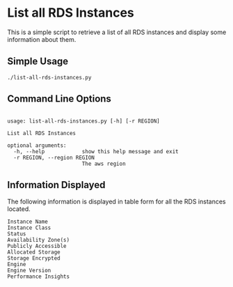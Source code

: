 List all RDS Instances
=========

This is a simple script to retrieve a list of all RDS instances and display some information about them.

## Simple Usage

```
./list-all-rds-instances.py
```

## Command Line Options

```

usage: list-all-rds-instances.py [-h] [-r REGION]

List all RDS Instances

optional arguments:
  -h, --help            show this help message and exit
  -r REGION, --region REGION
                        The aws region

```

## Information Displayed

The following information is displayed in table form for all the RDS instances located.

```
Instance Name
Instance Class
Status
Availability Zone(s)
Publicly Accessible
Allocated Storage
Storage Encrypted
Engine
Engine Version
Performance Insights
```
